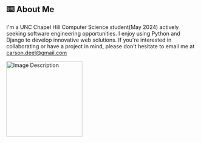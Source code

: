 ## ⌨️ About Me
I'm a UNC Chapel Hill Computer Science student(May 2024) actively seeking software engineering opportunities. I enjoy using Python and Django to develop innovative web solutions. If you're interested in collaborating or have a project in mind, please don't hesitate to email me at carson.deel@gmail.com

<img src="https://wakatime.com/share/@018e401e-daa3-430b-8259-56945384c441/80d06bdc-a1b0-4f7b-b468-d1d17f3d910a.svg" alt="Image Description" height="200">

